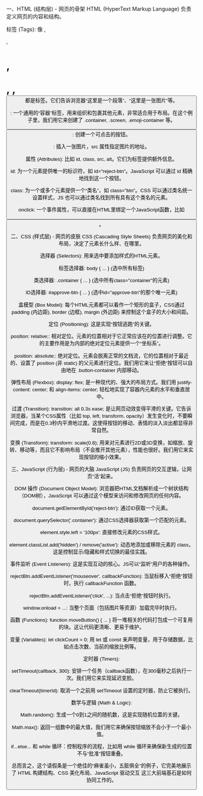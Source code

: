 一、HTML (结构层) - 网页的骨架
HTML (HyperText Markup Language) 负责定义网页的内容和结构。

标签 (Tags): 像 <body>, <div>, <h1>, <p>, <img>, <button> 都是标签。它们告诉浏览器“这里是一个段落”、“这里是一张图片”等。

<div>: 一个通用的“容器”标签，用来组织和包裹其他元素，非常适合用于布局。在这个例子里，我们用它来创建了 .container, .screen, .emoji-container 等。

<button>: 创建一个可点击的按钮。

<img>: 插入一张图片，src 属性指定图片的地址。

属性 (Attributes): 比如 id, class, src, alt。它们为标签提供额外信息。

id: 为一个元素提供唯一的标识符，如 id="reject-btn"。JavaScript 可以通过 id 精确地找到这一个按钮。

class: 为一个或多个元素提供一个“类名”，如 class="btn"。CSS 可以通过类名统一设置样式，JS 也可以通过类名找到所有具有这个类名的元素。

onclick: 一个事件属性，可以直接在HTML里绑定一个JavaScript函数，比如 <button onclick="location.reload()">。

二、CSS (样式层) - 网页的皮肤
CSS (Cascading Style Sheets) 负责网页的美化和布局，决定了元素长什么样、在哪里。

选择器 (Selectors): 用来选中要添加样式的HTML元素。

标签选择器: body { ... } (选中所有<body>标签)

类选择器: .container { ... } (选中所有class="container"的元素)

ID选择器: #approve-btn { ... } (选中id="approve-btn"的那个唯一元素)

盒模型 (Box Model): 每个HTML元素都可以看作一个矩形的盒子，CSS通过 padding (内边距), border (边框), margin (外边距) 来控制这个盒子的大小和间距。

定位 (Positioning): 这是实现“按钮逃跑”的关键。

position: relative;: 相对定位。元素的位置相对于它正常应该在的位置进行调整。它的主要作用是为内部的绝对定位元素提供一个“坐标系”。

position: absolute;: 绝对定位。元素会脱离正常的文档流，它的位置相对于最近的、设置了 position (非 static) 的父元素进行定位。我们用它来让“拒绝”按钮可以自由地在 .button-container 内部移动。

弹性布局 (Flexbox): display: flex; 是一种现代的、强大的布局方式。我们用 justify-content: center; 和 align-items: center; 轻松地实现了容器内元素的水平和垂直居中。

过渡 (Transition): transition: all 0.3s ease; 是让网页动效变得平滑的关键。它告诉浏览器，当某个CSS属性（比如 top, left, transform, opacity）发生变化时，不要瞬间完成，而是在0.3秒内平滑地过渡。这使得按钮的移动、表情的淡入淡出都显得非常自然。

变换 (Transform): transform: scale(0.8); 用来对元素进行2D或3D变换，如缩放、旋转、移动等，而且它不影响布局（不会推开其他元素），性能也很好。我们用它来实现按钮的缩小效果。

三、JavaScript (行为层) - 网页的大脑
JavaScript (JS) 负责网页的交互逻辑，让网页“活”起来。

DOM 操作 (Document Object Model): 浏览器把HTML文档解析成一个树状结构（DOM树），JavaScript 可以通过这个模型来访问和修改网页的任何内容。

document.getElementById('reject-btn'): 通过ID获取一个元素。

document.querySelector('.container'): 通过CSS选择器获取第一个匹配的元素。

element.style.left = '100px': 直接修改元素的CSS样式。

element.classList.add('hidden') / remove('active'): 动态地添加或移除元素的 class，这是控制显示/隐藏和样式切换的最佳实践。

事件监听 (Event Listeners): 这是实现互动的核心。JS可以“监听”用户的各种操作。

rejectBtn.addEventListener('mouseover', callbackFunction): 当鼠标移入“拒绝”按钮时，执行 callbackFunction 函数。

rejectBtn.addEventListener('click', ...): 当点击“拒绝”按钮时执行。

window.onload = ...: 当整个页面（包括图片等资源）加载完毕时执行。

函数 (Functions): function moveButton() { ... } 将一堆相关的代码打包成一个可复用的块。这让代码更清晰、更易于维护。

变量 (Variables): let clickCount = 0; 用 let 或 const 来声明变量，用于存储数据，比如点击次数、当前的缩放比例等。

定时器 (Timers):

setTimeout(callback, 300): 安排一个任务（callback函数），在300毫秒之后执行一次。我们用它来实现延迟变脸。

clearTimeout(timerId): 取消一个之前用 setTimeout 设置的定时器，防止它被执行。

数学与逻辑 (Math & Logic):

Math.random(): 生成一个0到1之间的随机数，这是实现随机位置的关键。

Math.max(): 返回一组数中的最大值，我们用它来确保按钮缩放不会小于一个最小值。

if...else... 和 while 循环：控制程序的流程，比如用 while 循环来确保新生成的位置不与“批准”按钮重叠。

总而言之，这个请假条是一个绝佳的“麻雀虽小，五脏俱全”的例子，它完美地展示了 HTML 构建结构、CSS 美化布局、JavaScript 驱动交互 这三大前端基石是如何协同工作的。
